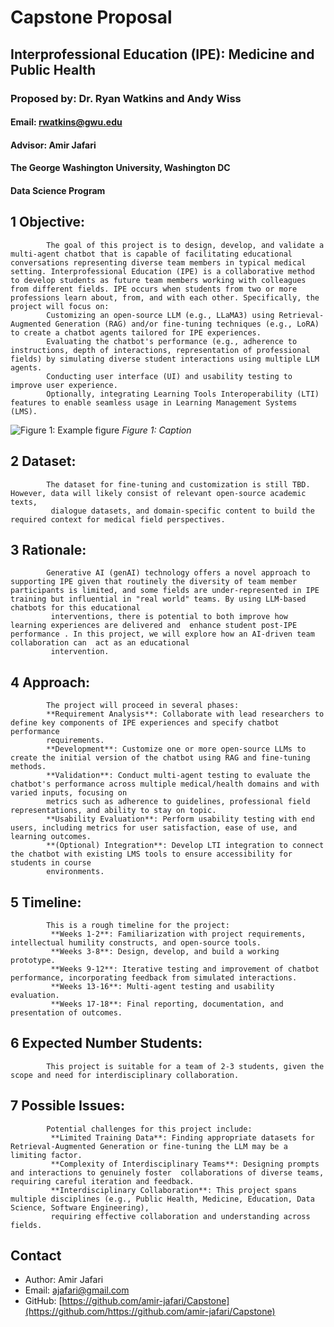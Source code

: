 
# Capstone Proposal
## Interprofessional Education (IPE): Medicine and Public Health
### Proposed by: Dr. Ryan Watkins and Andy Wiss
#### Email: rwatkins@gwu.edu
#### Advisor: Amir Jafari
#### The George Washington University, Washington DC  
#### Data Science Program


## 1 Objective:  
 
            The goal of this project is to design, develop, and validate a multi-agent chatbot that is capable of facilitating educational conversations representing diverse team members in typical medical setting. Interprofessional Education (IPE) is a collaborative method to develop students as future team members working with colleagues from different fields. IPE occurs when students from two or more professions learn about, from, and with each other. Specifically, the project will focus on:
            Customizing an open-source LLM (e.g., LLaMA3) using Retrieval-Augmented Generation (RAG) and/or fine-tuning techniques (e.g., LoRA) to create a chatbot agents tailored for IPE experiences.
            Evaluating the chatbot's performance (e.g., adherence to instructions, depth of interactions, representation of professional fields) by simulating diverse student interactions using multiple LLM agents.
            Conducting user interface (UI) and usability testing to improve user experience.
            Optionally, integrating Learning Tools Interoperability (LTI) features to enable seamless usage in Learning Management Systems (LMS).
            

![Figure 1: Example figure](2025_Spring_7.png)
*Figure 1: Caption*

## 2 Dataset:  

            The dataset for fine-tuning and customization is still TBD. However, data will likely consist of relevant open-source academic texts,
             dialogue datasets, and domain-specific content to build the required context for medical field perspectives.
            

## 3 Rationale:  

            Generative AI (genAI) technology offers a novel approach to supporting IPE given that routinely the diversity of team member participants is limited, and some fields are under-represented in IPE training but influential in "real world" teams. By using LLM-based chatbots for this educational
             interventions, there is potential to both improve how learning experiences are delivered and  enhance student post-IPE performance . In this project, we will explore how an AI-driven team collaboration can  act as an educational 
             intervention.
            

## 4 Approach:  

            The project will proceed in several phases:
            **Requirement Analysis**: Collaborate with lead researchers to define key components of IPE experiences and specify chatbot performance
            requirements.
            **Development**: Customize one or more open-source LLMs to create the initial version of the chatbot using RAG and fine-tuning methods.
            **Validation**: Conduct multi-agent testing to evaluate the chatbot's performance across multiple medical/health domains and with varied inputs, focusing on 
            metrics such as adherence to guidelines, professional field representations, and ability to stay on topic.
            **Usability Evaluation**: Perform usability testing with end users, including metrics for user satisfaction, ease of use, and learning outcomes.
            **(Optional) Integration**: Develop LTI integration to connect the chatbot with existing LMS tools to ensure accessibility for students in course
            environments.
            

## 5 Timeline:  

            This is a rough timeline for the project:
             **Weeks 1-2**: Familiarization with project requirements, intellectual humility constructs, and open-source tools.
             **Weeks 3-8**: Design, develop, and build a working prototype.
             **Weeks 9-12**: Iterative testing and improvement of chatbot performance, incorporating feedback from simulated interactions.
             **Weeks 13-16**: Multi-agent testing and usability evaluation.
             **Weeks 17-18**: Final reporting, documentation, and presentation of outcomes.
            


## 6 Expected Number Students:  

            This project is suitable for a team of 2-3 students, given the scope and need for interdisciplinary collaboration.
            

## 7 Possible Issues:  

            Potential challenges for this project include:
             **Limited Training Data**: Finding appropriate datasets for Retrieval-Augmented Generation or fine-tuning the LLM may be a limiting factor.
             **Complexity of Interdisciplinary Teams**: Designing prompts and interactions to genuinely foster  collaborations of diverse teams, requiring careful iteration and feedback.
             **Interdisciplinary Collaboration**: This project spans multiple disciplines (e.g., Public Health, Medicine, Education, Data Science, Software Engineering), 
             requiring effective collaboration and understanding across fields.
            


## Contact
- Author: Amir Jafari
- Email: [ajafari@gmail.com](mailto:ajafari@gmail.com)
- GitHub: [https://github.com/amir-jafari/Capstone](https://github.com/https://github.com/amir-jafari/Capstone)
